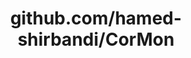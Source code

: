 ---
layout: post
title: github.com/hamed-shirbandi/CorMon
categories: link
tags: [انگلیسی, برنامه‌نویسی]
---